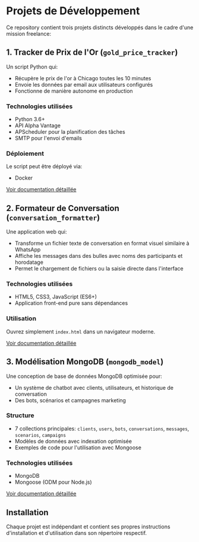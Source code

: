 # Projets de Développement

Ce repository contient trois projets distincts développés dans le cadre d'une mission freelance:

## 1. Tracker de Prix de l'Or (`gold_price_tracker`)

Un script Python qui:
- Récupère le prix de l'or à Chicago toutes les 10 minutes
- Envoie les données par email aux utilisateurs configurés
- Fonctionne de manière autonome en production

### Technologies utilisées
- Python 3.6+
- API Alpha Vantage
- APScheduler pour la planification des tâches
- SMTP pour l'envoi d'emails

### Déploiement
Le script peut être déployé via:
- Docker


[Voir documentation détaillée](gold_price_tracker/README.md)

## 2. Formateur de Conversation (`conversation_formatter`)

Une application web qui:
- Transforme un fichier texte de conversation en format visuel similaire à WhatsApp
- Affiche les messages dans des bulles avec noms des participants et horodatage
- Permet le chargement de fichiers ou la saisie directe dans l'interface

### Technologies utilisées
- HTML5, CSS3, JavaScript (ES6+)
- Application front-end pure sans dépendances

### Utilisation
Ouvrez simplement `index.html` dans un navigateur moderne.

[Voir documentation détaillée](conversation_formatter/README.md)

## 3. Modélisation MongoDB (`mongodb_model`)

Une conception de base de données MongoDB optimisée pour:
- Un système de chatbot avec clients, utilisateurs, et historique de conversation
- Des bots, scénarios et campagnes marketing

### Structure
- 7 collections principales: `clients`, `users`, `bots`, `conversations`, `messages`, `scenarios`, `campaigns`
- Modèles de données avec indexation optimisée
- Exemples de code pour l'utilisation avec Mongoose

### Technologies utilisées
- MongoDB
- Mongoose (ODM pour Node.js)

[Voir documentation détaillée](mongodb_model/README.md)

## Installation

Chaque projet est indépendant et contient ses propres instructions d'installation et d'utilisation dans son répertoire respectif.
